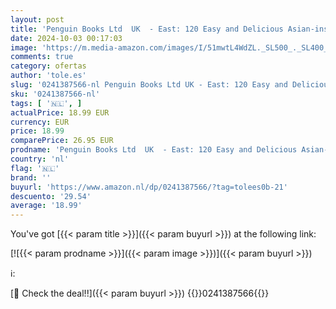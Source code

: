 ```yaml
---
layout: post
title: 'Penguin Books Ltd  UK  - East: 120 Easy and Delicious Asian-inspired Vegetarian and Vegan recipes'
date: 2024-10-03 00:17:03
image: 'https://m.media-amazon.com/images/I/51mwtL4WdZL._SL500_._SL400_.jpg'
comments: true
category: ofertas
author: 'tole.es'
slug: '0241387566-nl Penguin Books Ltd UK - East: 120 Easy and Delicious Asian-...'
sku: '0241387566-nl'
tags: [ '🇳🇱', ]
actualPrice: 18.99 EUR
currency: EUR
price: 18.99
comparePrice: 26.95 EUR
prodname: 'Penguin Books Ltd  UK  - East: 120 Easy and Delicious Asian-inspired Vegetarian and Vegan recipes'
country: 'nl'
flag: '🇳🇱'
brand: ''
buyurl: 'https://www.amazon.nl/dp/0241387566/?tag=tolees0b-21'
descuento: '29.54'
average: '18.99'
---
```


You've got [{{< param title >}}]({{< param buyurl >}}) at the following link:

[![{{< param prodname >}}]({{< param image >}})]({{< param buyurl >}})

ℹ️:


[🛒 Check the deal!!]({{< param buyurl >}})
{{<world>}}0241387566{{</world>}}
